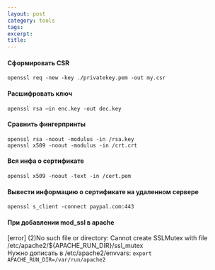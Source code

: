 ```yaml
---
layout: post
category: tools
tags: 
excerpt: 
title: 
---
```


#### Сформировать CSR 
`openssl req -new -key ./privatekey.pem -out my.csr`  

#### Расшифровать ключ 
`openssl rsa –in enc.key -out dec.key`  

#### Сравнить фингерпринты
`openssl rsa -noout -modulus -in /rsa.key`  
`openssl x509 -noout -modulus -in /crt.crt`  

#### Вся инфа о сертификате 
`openssl x509 -noout -text -in /cert.pem`  

#### Вывести информацию о сертификате на удаленном сервере
`openssl s_client -connect paypal.com:443`  	

#### При добавлении mod_ssl в apache
[error] (2)No such file or directory: Cannot create SSLMutex with file /etc/apache2/${APACHE_RUN_DIR}/ssl_mutex  
Нужно дописать в /etc/apache2/envvars:
`export APACHE_RUN_DIR=/var/run/apache2`
